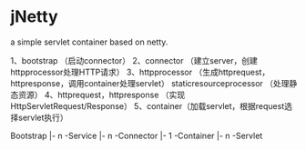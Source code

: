 # jNetty
a simple servlet container based on netty.

1、bootstrap （启动connector）
2、connector （建立server，创建httpprocessor处理HTTP请求）
3、httpprocessor （生成httprequest，httpresponse，调用container处理servlet） 
  staticresourceprocessor （处理静态资源）
4、httprequest，httpresponse （实现HttpServletRequest/Response）
5、container（加载servlet，根据request选择servlet执行）

Bootstrap
    |- n -Service
   	    |- n -Connector
   	    |- 1 -Container
	    	     |- n -Servlet
